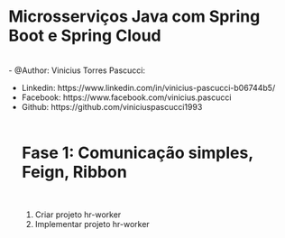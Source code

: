 <h1>Microsserviços Java com Spring Boot e Spring Cloud</h1>

<br />
 - @Author: Vinicius Torres Pascucci:
 <br />
 <ul>
  <li>Linkedin: https://www.linkedin.com/in/vinicius-pascucci-b06744b5/</li>
  <li>Facebook: https://www.facebook.com/vinicius.pascucci </li>
  <li>Github: https://github.com/viniciuspascucci1993 </li>
 
<br />

<h1>Fase 1: Comunicação simples, Feign, Ribbon</h1>

<br />

<ol>
  <li>Criar projeto hr-worker</li>
  <li>Implementar projeto hr-worker</li>
</ol>

<br />
